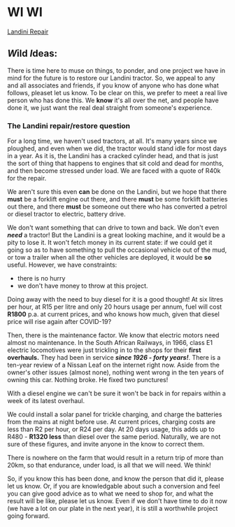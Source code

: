 # WI WI

<a href="#landini">Landini Repair</a><br>

## ***W***ild ***I***deas: 

There is time here to muse on things, to ponder, and one project we have in mind for the future is to restore our Landini tractor. So, we appeal to any and all associates and friends, if you know of anyone who has done what follows, pleaset let us know. To be clear on this, we prefer to meet a real live person who has done this. We **know** it's all over the net, and people have done it, we just want the real deal straight from someone's experience.

<a name="landini"></a>

### The Landini repair/restore  question

For a long time, we haven't used tractors, at all. It's many years since we ploughed, and even when we did, the tractor would stand idle for most days in a year. As it is, the Landini has a cracked cylinder head, and that is just the sort of thing that happens to engines that sit cold and dead for months, and then become stressed under load. We are faced with a quote of R40k for the repair.

We aren't sure this even **can** be done on the Landini, but we hope that there **must** be a forklift engine out there, and there **must** be some forklift batteries out there, and there **must** be someone out there who has converted a petrol or diesel tractor to electric, battery drive.

We don't want something that can drive to town and back. We don't even ***need*** a tractor! But the Landini is a great looking machine, and it would be a pity to lose it.  It won't fetch money in its current state: if we could get it going so as to have something to pull the occasional vehicle out of the mud, or tow a trailer when all the other vehicles are deployed, it would be **so** useful. However, we have constraints:

+ there is no hurry
+ we don't have money to throw at this project.

Doing away with the need to buy diesel for it is a good thought! At six litres per hour, at R15 per litre and only 20 hours usage per annum, fuel will cost **R1800** p.a. at current prices, and who knows how much, given that diesel price will rise again after COVID-19? 

Then, there is the maintenance factor. We know that electric motors need almost no maintenance. In the South African Railways, in 1966, class E1 electric locomotives were just trickling in to the shops for their **first overhauls.** They had been in service ***since 1926 - forty years!***. There is a ten-year review of a Nissan Leaf on the internet right now. Aside from the owner's other issues (almost none), nothing went wrong in the ten years of owning this car. Nothing broke. He fixed two punctures!

With a diesel engine we can't be sure it won't be back in for repairs within a week of its latest overhaul.

We could install a solar panel for trickle charging, and charge the batteries from the mains at night before use. At current prices, charging costs are less than R2 per hour, or R24 per day. At 20 days usage, this adds up to R480 - **R1320 less** than diesel over the same period. Naturally, we are not sure of these figures, and invite anyone in the know to correct them.

There is nowhere on the farm that would result in a return trip of more than 20km, so that endurance, under load, is all that we will need. We think! 

So, if you know this has been done, and know the person that did it, please let us know. Or, if you are knowledgable about such a conversion and feel you can give good advice as to what we need to shop for, and what the result will be like, please let us know. Even if we don't have time to do it now (we have a lot on our plate in the next year), it is still a worthwhile project going forward.